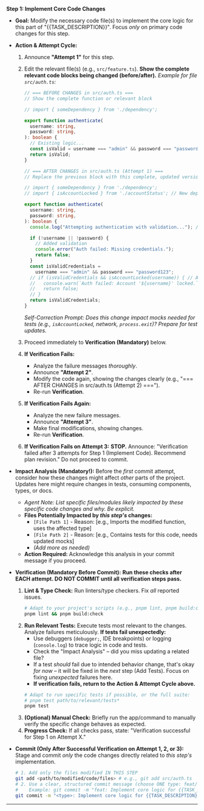 **Step 1: Implement Core Code Changes**

- **Goal:** Modify the necessary code file(s) to implement the core logic for this part of "{{TASK_DESCRIPTION}}". Focus _only_ on primary code changes for this step.
- **Action & Attempt Cycle:**

  1.  Announce **"Attempt 1"** for this step.
  2.  Edit the relevant file(s) (e.g., `src/feature.ts`). **Show the complete relevant code blocks being changed (before/after).**
      _Example for file `src/auth.ts`:_

      ```typescript
      // === BEFORE CHANGES in src/auth.ts ===
      // Show the complete function or relevant block

      // import { someDependency } from './dependency';

      export function authenticate(
        username: string,
        password: string,
      ): boolean {
        // Existing logic...
        const isValid = username === "admin" && password === "password123";
        return isValid;
      }

      // === AFTER CHANGES in src/auth.ts (Attempt 1) ===
      // Replace the previous block with this complete, updated version

      // import { someDependency } from './dependency';
      // import { isAccountLocked } from './accountStatus'; // New dependency

      export function authenticate(
        username: string,
        password: string,
      ): boolean {
        console.log("Attempting authentication with validation..."); // Log change

        if (!username || !password) {
          // Added validation
          console.error("Auth failed: Missing credentials.");
          return false;
        }
        const isValidCredentials =
          username === "admin" && password === "password123";
        // if (isValidCredentials && isAccountLocked(username)) { // Added check
        //   console.warn(`Auth failed: Account '${username}' locked.`);
        //   return false;
        // }
        return isValidCredentials;
      }
      ```

      _Self-Correction Prompt: Does this change impact mocks needed for tests (e.g., `isAccountLocked`, network, `process.exit`)? Prepare for test updates._

  3.  Proceed immediately to **Verification (Mandatory)** below.
  4.  **If Verification Fails:**
      - Analyze the failure messages _thoroughly_.
      - Announce **"Attempt 2"**.
      - Modify the code again, showing the changes clearly (e.g., "=== AFTER CHANGES in src/auth.ts (Attempt 2) ===").
      - Re-run **Verification**.
  5.  **If Verification Fails Again:**
      - Analyze the new failure messages.
      - Announce **"Attempt 3"**.
      - Make final modifications, showing changes.
      - Re-run **Verification**.
  6.  **If Verification Fails on Attempt 3:** **STOP.** Announce: "Verification failed after 3 attempts for Step 1 (Implement Code). Recommend plan revision." Do not proceed to commit.

- **Impact Analysis (Mandatory!):** Before the _first_ commit attempt, consider how these changes might affect _other_ parts of the project. Updates here might require changes in tests, consuming components, types, or docs.

  - *Agent Note: List specific files/modules likely impacted by *these specific code changes* and *why*. Be explicit.*
  - **Files Potentially Impacted by _this step's_ changes:**
    - `[File Path 1]` - Reason: [e.g., Imports the modified function, uses the affected type]
    - `[File Path 2]` - Reason: [e.g., Contains tests for this code, needs updated mocks]
    - _(Add more as needed)_
  - **Action Required:** Acknowledge this analysis in your commit message if you proceed.

- **Verification (Mandatory Before Commit):** **Run these checks after EACH attempt. DO NOT COMMIT until all verification steps pass.**

  1.  **Lint & Type Check:** Run linters/type checkers. Fix _all_ reported issues.
      ```bash
      # Adapt to your project's scripts (e.g., pnpm lint, pnpm build:check)
      pnpm lint && pnpm build:check
      ```
  2.  **Run Relevant Tests:** Execute tests most relevant to the changes. Analyze failures meticulously. **If tests fail unexpectedly:**
      - Use debuggers (`debugger;`, IDE breakpoints) or logging (`console.log`) to trace logic in code and tests.
      - Check the "Impact Analysis" – did you miss updating a related file?
      - If a test _should_ fail due to intended behavior change, that's okay _for now_ – it will be fixed in the _next_ step (Add Tests). Focus on fixing _unexpected_ failures here.
      - **If verification fails, return to the Action & Attempt Cycle above.**
      ```bash
      # Adapt to run specific tests if possible, or the full suite:
      # pnpm test path/to/relevant/tests*
      pnpm test
      ```
  3.  **(Optional) Manual Check:** Briefly run the app/command to manually verify the specific change behaves as expected.
  4.  **Progress Check:** If all checks pass, state: "Verification successful for Step 1 on Attempt X."

- **Commit (Only After Successful Verification on Attempt 1, 2, or 3):** Stage and commit _only_ the code changes directly related to _this step's_ implementation.
  ```bash
  # 1. Add only the files modified IN THIS STEP
  git add <path/to/modified/code/files> # e.g., git add src/auth.ts
  # 2. Use a clear, structured commit message (choose ONE type: feat/fix/refactor/...)
  #    Example: git commit -m "feat: Implement core logic for {{TASK_DESCRIPTION}} (Step 1)" -m "Description: Added input validation in authenticate function." -m "Verification: Passed lint, types, relevant tests on Attempt X." -m "Impact Analysis: Acknowledged potential impact on test files." | cat
  git commit -m "<type>: Implement core logic for {{TASK_DESCRIPTION}} (Step 1)" -m "Description: [Specific changes made]" -m "Verification: Passed lint, types, relevant tests on Attempt [1/2/3]." -m "Impact Analysis: Acknowledged potential impact on listed files." | cat
  ```

---
